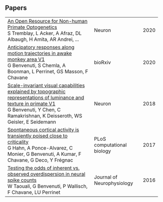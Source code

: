 
## Papers
||||
|--|--|--|
| [An Open Resource for Non-human Primate Optogenetics](https://www.sciencedirect.com/science/article/abs/pii/S0896627320307510) <br> S Tremblay, L Acker, A Afraz, DL Albaugh, H Amita, AR Andrei, ... | Neuron | 2020 |
|  [Anticipatory responses along motion trajectories in awake monkey area V1](https://www.biorxiv.org/content/10.1101/2020.03.26.010017v1.abstract) <br> G Benvenuti, S Chemla, A Boonman, L Perrinet, GS Masson, F Chavane| bioRxiv   | 2020  |
| [Scale-invariant visual capabilities explained by topographic representations of luminance and texture in primate V1](https://www.sciencedirect.com/science/article/pii/S0896627318309085) <br> G Benvenuti, Y Chen, C Ramakrishnan, K Deisseroth, WS Geisler, E Seidemann| Neuron | 2018 |
| [Spontaneous cortical activity is transiently poised close to criticality](https://scholar.google.com/scholar?oi=bibs&cluster=11499157203286280681&btnI=1&hl=it) <br> G Hahn, A Ponce-Alvarez, C Monier, G Benvenuti, A Kumar, F Chavane, G Deco, Y Frégnac | PLoS computational biology | 2017|
| [Testing the odds of inherent vs. observed overdispersion in neural spike counts](https://scholar.google.com/scholar?oi=bibs&cluster=15212588543476382503&btnI=1&hl=it)<br> W Taouali, G Benvenuti, P Wallisch, F Chavane, LU Perrinet |Journal of Neurophysiology | 2016|
